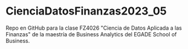 # CienciaDatosFinanzas2023_05
Repo en GitHub para la clase FZ4026 "Ciencia de Datos Aplicada a las Finanzas" de la maestría de Business Analytics del EGADE School of Business.
